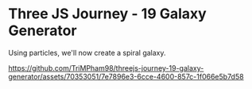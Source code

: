 # Three JS Journey - 19 Galaxy Generator
Using particles, we'll now create a spiral galaxy.

https://github.com/TriMPham98/threejs-journey-19-galaxy-generator/assets/70353051/7e7896e3-6cce-4600-857c-1f066e5b7d58